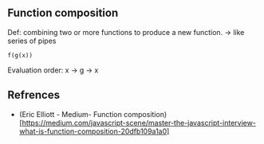## Function composition
Def: combining two or more functions to produce a new function. -> like series of pipes
```
f(g(x))
```
Evaluation order: x -> g -> x


## Refrences
- (Eric Elliott - Medium- Function composition)[https://medium.com/javascript-scene/master-the-javascript-interview-what-is-function-composition-20dfb109a1a0]
